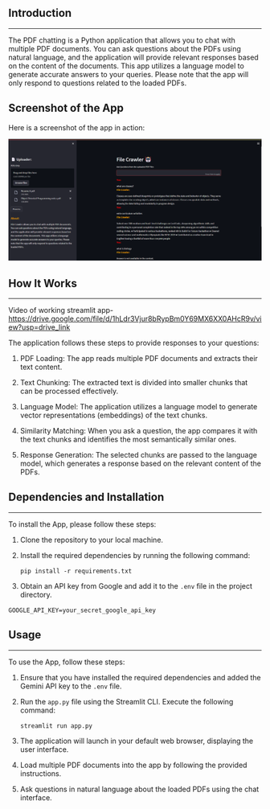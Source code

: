 ## Introduction
------------
The PDF chatting is a Python application that allows you to chat with multiple PDF documents. You can ask questions about the PDFs using natural language, and the application will provide relevant responses based on the content of the documents. This app utilizes a language model to generate accurate answers to your queries. Please note that the app will only respond to questions related to the loaded PDFs.

## Screenshot of the App

Here is a screenshot of the app in action:

![App Screenshot](Screenshot%20pdf%20chatting.png)

## How It Works
------------
Video of working streamlit app- https://drive.google.com/file/d/1hLdr3Vjur8bRypBm0Y69MX6XX0AHcR9v/view?usp=drive_link

The application follows these steps to provide responses to your questions:

1. PDF Loading: The app reads multiple PDF documents and extracts their text content.

2. Text Chunking: The extracted text is divided into smaller chunks that can be processed effectively.

3. Language Model: The application utilizes a language model to generate vector representations (embeddings) of the text chunks.

4. Similarity Matching: When you ask a question, the app compares it with the text chunks and identifies the most semantically similar ones.

5. Response Generation: The selected chunks are passed to the language model, which generates a response based on the relevant content of the PDFs.

## Dependencies and Installation
----------------------------
To install the App, please follow these steps:

1. Clone the repository to your local machine.

2. Install the required dependencies by running the following command:
   ```
   pip install -r requirements.txt
   ```

3. Obtain an API key from Google and add it to the `.env` file in the project directory.
```commandline
GOOGLE_API_KEY=your_secret_google_api_key

```

## Usage
-----
To use the App, follow these steps:

1. Ensure that you have installed the required dependencies and added the Gemini API key to the `.env` file.

2. Run the `app.py` file using the Streamlit CLI. Execute the following command:
   ```
   streamlit run app.py
   ```

3. The application will launch in your default web browser, displaying the user interface.

4. Load multiple PDF documents into the app by following the provided instructions.

5. Ask questions in natural language about the loaded PDFs using the chat interface.

